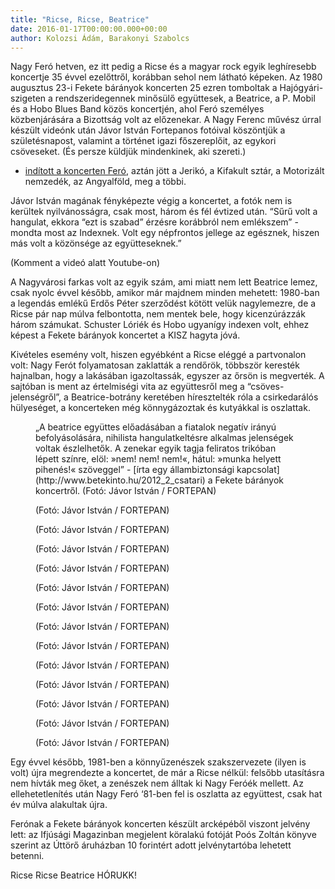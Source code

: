 ```yaml
---
title: "Ricse, Ricse, Beatrice"
date: 2016-01-17T00:00:00.000+00:00
author: Kolozsi Ádám, Barakonyi Szabolcs
---
```


Nagy Feró hetven, ez itt pedig a Ricse és a magyar rock egyik leghíresebb koncertje 35 évvel ezelőttről, korábban sehol nem látható képeken. Az 1980 augusztus 23-i Fekete bárányok koncerten 25 ezren tomboltak a Hajógyári-szigeten a rendszeridegennek minősülő együttesek, a Beatrice, a P. Mobil és a Hobo Blues Band közös koncertjén, ahol Feró személyes közbenjárására a Bizottság volt az előzenekar. A Nagy Ferenc művész úrral készült videónk után Jávor István Fortepanos fotóival köszöntjük a születésnapost, valamint a történet igazi főszereplőit, az egykori csöveseket. (És persze küldjük mindenkinek, aki szereti.)

- [indított a koncerten Feró](http://rockmuzeum.fpn.hu/b800823.htm), aztán jött a Jerikó, a Kifakult sztár, a Motorizált nemzedék, az Angyalföld, meg a többi.

Jávor István magának fényképezte végig a koncertet, a fotók nem is kerültek nyilvánosságra, csak most, három és fél évtized után. “Sűrű volt a hangulat, ekkora “ezt is szabad” érzésre korábbról nem emlékszem” - mondta most az Indexnek. Volt egy népfrontos jellege az egésznek, hiszen más volt a közönsége az együtteseknek.”

(Komment a videó alatt Youtube-on)

A Nagyvárosi farkas volt az egyik szám, ami miatt nem lett Beatrice lemez, csak nyolc évvel később, amikor már majdnem minden mehetett: 1980-ban a legendás emlékű Erdős Péter szerződést kötött velük nagylemezre, de a Ricse pár nap múlva felbontotta, nem mentek bele, hogy kicenzúrázzák három számukat. Schuster Lóriék és Hobo ugyanígy indexen volt, ehhez képest a Fekete bárányok koncertet a KISZ hagyta jóvá.

Kivételes esemény volt, hiszen egyébként a Ricse eléggé a partvonalon volt: Nagy Ferót folyamatosan zaklatták a rendőrök, többször keresték hajnalban, hogy a lakásában igazoltassák, egyszer az őrsön is megverték. A sajtóban is ment az értelmiségi vita az együttesről meg a “csöves-jelenségről”, a Beatrice-botrány keretében híresztelték róla a csirkedarálós hülyeséget, a koncerteken még könnygázoztak és kutyákkal is oszlattak.

<figure>
<img src="/images/10733927_cb0844aac2d467f05b70db081d72867f_wm.jpg" alt="" />
<figcaption>„A beatrice együttes előadásában a fiatalok negatív irányú befolyásolására, nihilista hangulatkeltésre alkalmas jelenségek voltak észlelhetők. A zenekar egyik tagja feliratos trikóban lépett színre, elöl: »nem! nem! nem!«, hátul: »munka helyett pihenés!« szöveggel” - [írta egy állambiztonsági kapcsolat](http://www.betekinto.hu/2012_2_csatari) a Fekete bárányok koncertről. (Fotó: Jávor István / FORTEPAN)</figcaption>
</figure>

<figure>
<img src="/images/10733903_348dc8f33db726af7fa6bf4c2da4b482_wm.jpg" alt="" />
<figcaption>(Fotó: Jávor István / FORTEPAN)</figcaption>
</figure>

<figure>
<img src="/images/10733907_9b23c9563402ed80b96c4012cdaa229d_wm.jpg" alt="" />
<figcaption>(Fotó: Jávor István / FORTEPAN)</figcaption>
</figure>

<figure>
<img src="/images/10733909_26de8e7cb173a1aa0217ad447617530c_wm.jpg" alt="" />
<figcaption>(Fotó: Jávor István / FORTEPAN)</figcaption>
</figure>

<figure>
<img src="/images/10733921_029658f264b01b4f8a9de731f1fbd4be_wm.jpg" alt="" />
<figcaption>(Fotó: Jávor István / FORTEPAN)</figcaption>
</figure>

<figure>
<img src="/images/10733917_8c52d645045b4d2d82b1972f5d4d5b51_wm.jpg" alt="" />
<figcaption>(Fotó: Jávor István / FORTEPAN)</figcaption>
</figure>

<figure>
<img src="/images/10733915_12463325032780bf0433df5f5f6dda09_wm.jpg" alt="" />
<figcaption>(Fotó: Jávor István / FORTEPAN)</figcaption>
</figure>

<figure>
<img src="/images/10733923_16ef728301583e8c8c8188e745cf41b0_wm.jpg" alt="" />
<figcaption>(Fotó: Jávor István / FORTEPAN)</figcaption>
</figure>

<figure>
<img src="/images/10733905_8231bda6096bf49acf5e1906c10d3890_wm.jpg" alt="" />
<figcaption>(Fotó: Jávor István / FORTEPAN)</figcaption>
</figure>

<figure>
<img src="/images/10733919_5e6ea5ccc161ec6676dd1c6437f823b0_wm.jpg" alt="" />
<figcaption>(Fotó: Jávor István / FORTEPAN)</figcaption>
</figure>

<figure>
<img src="/images/10733911_07506d608d6a0f0a0c4939de1b359a6b_wm.jpg" alt="" />
<figcaption>(Fotó: Jávor István / FORTEPAN)</figcaption>
</figure>

<figure>
<img src="/images/10733913_c334bd2934a7861d0522070432e5781c_wm.jpg" alt="" />
<figcaption>(Fotó: Jávor István / FORTEPAN)</figcaption>
</figure>

<figure>
<img src="/images/10733899_7a8223ca13080f0d9a1b497d756b22cb_wm.jpg" alt="" />
<figcaption>(Fotó: Jávor István / FORTEPAN)</figcaption>
</figure>

<figure>
<img src="/images/10733901_f787e9da22eb2a4d9b7c1c4629e00e1e_wm.jpg" alt="" />
<figcaption>(Fotó: Jávor István / FORTEPAN)</figcaption>
</figure>

Egy évvel később, 1981-ben a könnyűzenészek szakszervezete (ilyen is volt) újra megrendezte a koncertet, de már a Ricse nélkül: felsőbb utasításra nem hívták meg őket, a zenészek nem álltak ki Nagy Feróék mellett. Az ellehetetlenítés után Nagy Feró ‘81-ben fel is oszlatta az együttest, csak hat év múlva alakultak újra.

Ferónak a Fekete bárányok koncerten készült arcképéből viszont jelvény lett: az Ifjúsági Magazinban megjelent köralakú fotóját Poós Zoltán könyve szerint az Úttörő áruházban 10 forintért adott jelvénytartóba lehetett betenni.

Ricse Ricse Beatrice HÓRUKK!
